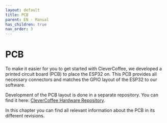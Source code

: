 ```yaml
---
layout: default
title: PCB
parent: EN - Manual
has_children: true
nav_order: 3
---
```


# PCB

To make it easier for you to get started with CleverCoffee, we developed a printed circuit board (PCB) to place the ESP32 on.
This PCB provides all necessary connectors and matches the GPIO layout of the ESP32 to our software.

Development of the PCB layout is done in a separate repository. You can find it here: [CleverCoffee Hardware Repository](https://github.com/rancilio-pid/clevercoffee-hardware).

In this chapter you can find all relevant information about the PCB in its different revisions.

